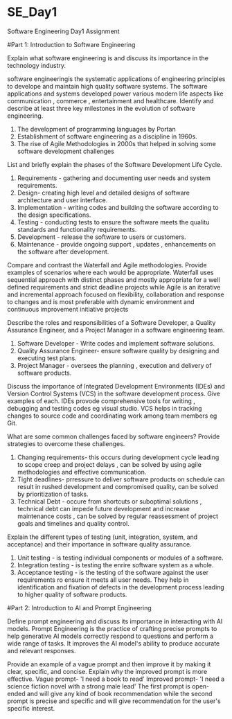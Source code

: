 # SE_Day1
Software Engineering Day1 Assignment

#Part 1: Introduction to Software Engineering

Explain what software engineering is and discuss its importance in the technology industry.

software engineeringis the systematic applications of engineering principles to develope and maintain high quality software systems.
The software applications and systems developed power various modern life aspects like communication , commerce , entertainment and healthcare.
Identify and describe at least three key milestones in the evolution of software engineering.
1. The development of programming languages by Portan
2. Establishment of software engineering as a discipline in 1960s.
3. The rise of Agile Methodologies in 2000s that helped in solving some software development challenges

List and briefly explain the phases of the Software Development Life Cycle.
1. Requirements - gathering and documenting user needs and system requirements.
2. Design- creating high level and detailed designs of software architecture and user interface.
3. Implementation - writing codes and building the software according to the design specifications.
4. Testing - conducting tests to ensure the software meets the qualitu standards and functionality requirements.
5. Development - release the software to users or customers.
6. Maintenance - provide ongoing support , updates , enhancements on the software after development.

Compare and contrast the Waterfall and Agile methodologies. Provide examples of scenarios where each would be appropriate.
Waterfall uses sequential approach with distinct phases and mostly appropriate for a well defined requirements and strict deadline projects while Agile is an iterative and incremental approach focused on flexibility, collaboration and response to changes and is most preferable with dynamic environment and continuous improvement initiative projects

Describe the roles and responsibilities of a Software Developer, a Quality Assurance Engineer, and a Project Manager in a software engineering team.
1. Software Developer - Write codes and implement software solutions.
2. Quality Assurance Engineer- ensure software quality by designing and executing test plans.
3. Project Manager - oversees the planning , execution and delivery of software products.

Discuss the importance of Integrated Development Environments (IDEs) and Version Control Systems (VCS) in the software development process. Give examples of each.
IDEs provode comprehensive tools for writing , debugging and testing codes eg visual studio.
VCS helps in tracking changes to source code and coordinating work among team members eg Git.

What are some common challenges faced by software engineers? Provide strategies to overcome these challenges.
1. Changing requirements- this occurs during development cycle leading to scope creep and project delays , can be solved by using agile methodologies and effective communication.
2. Tight deadlines- prressure to deliver software products on schedule can result in rushed development and compromised quality, can be solved by prioritization of tasks.
3. Technical Debt - occure from shortcuts or suboptimal solutions , technical debt can impede future development and increase maintenance costs , can be solved by regular reassessment of project goals and timelines and quality control.

Explain the different types of testing (unit, integration, system, and acceptance) and their importance in software quality assurance.
1. Unit testing - is testing individual components or modules of a software.
2. Integration testing - is testing the enrire software system as a whole.
3. Acceptance testing - is the testing of the software against the user requirements ro ensure it meets all user needs.
They help in identification and fixation of defects in the development process leading to higher quality of software products. 

#Part 2: Introduction to AI and Prompt Engineering


Define prompt engineering and discuss its importance in interacting with AI models.
Prompt Engineering is the practice of crafting precise prompts to help generative AI models correctly respond to questions and perform a wide range of tasks.
It improves the AI model's ability to produce accurate and relevant responses.

Provide an example of a vague prompt and then improve it by making it clear, specific, and concise. Explain why the improved prompt is more effective.
Vague prompt- 'I need a book to read'
Improved prompt- 'I need a science fiction novel with a strong male lead'
The first prompt is open-ended and will give any kind of book recommendation while the second prompt is precise and specific and will give recommendation for the user's specific interest.
